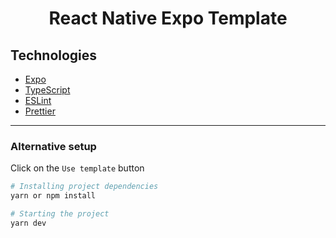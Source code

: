 <h1 align="center">React Native Expo Template

## Technologies

- [Expo](https://expo.io)
- [TypeScript](https://www.typescriptlang.org)
- [ESLint](https://eslint.org)
- [Prettier](https://prettier.io)
---


### Alternative setup

Click on the `Use template` button

```bash
# Installing project dependencies
yarn or npm install

# Starting the project
yarn dev
```